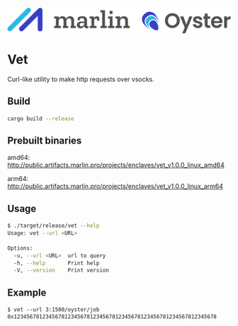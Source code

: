 ![Marlin Oyster Logo](./logo.svg)

# Vet

Curl-like utility to make http requests over vsocks.

## Build

```bash
cargo build --release
```

## Prebuilt binaries

amd64: http://public.artifacts.marlin.pro/projects/enclaves/vet_v1.0.0_linux_amd64

arm64: http://public.artifacts.marlin.pro/projects/enclaves/vet_v1.0.0_linux_arm64

## Usage

```bash
$ ./target/release/vet --help
Usage: vet --url <URL>

Options:
  -u, --url <URL>  url to query
  -h, --help       Print help
  -V, --version    Print version
```

## Example

```
$ vet --url 3:1500/oyster/job
0x1234567812345678123456781234567812345678123456781234567812345678
```
